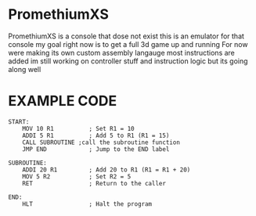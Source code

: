 # PromethiumXS

PromethiumXS is a console that dose not exist this is an emulator for that console my goal right now is to get a full 3d game up and running 
For now were making its own custom assembly langauge most instructions are added im still working on controller stuff and instruction logic but its going along well


# EXAMPLE CODE


```; Test PROASM file to validate labels, jumps, calls, and returns.
START:
    MOV 10 R1          ; Set R1 = 10
    ADDI 5 R1          ; Add 5 to R1 (R1 = 15)
    CALL SUBROUTINE ;call the subroutine function
    JMP END            ; Jump to the END label

SUBROUTINE:
    ADDI 20 R1         ; Add 20 to R1 (R1 = R1 + 20)
    MOV 5 R2           ; Set R2 = 5
    RET                ; Return to the caller

END:
    HLT                ; Halt the program

```
